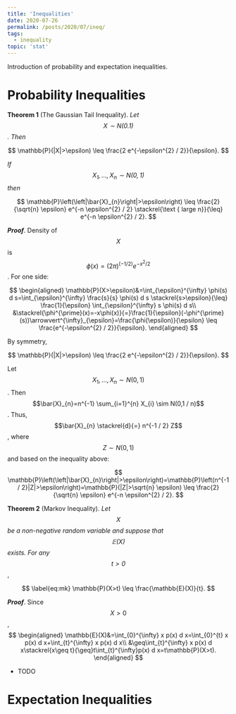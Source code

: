 ```yaml
---
title: 'Inequalities'
date: 2020-07-26
permalink: /posts/2020/07/ineq/
tags:
  - inequality
topic: 'stat'
---
```


Introduction of probability and expectation inequalities.

# Probability Inequalities

**Theorem 1** (The Gaussian Tail Inequality). *Let $$X\sim N(0.1)$$. Then*

$$
\mathbb{P}(|X|>\epsilon) \leq \frac{2 e^{-\epsilon^{2} / 2}}{\epsilon}.
$$

*If $$X_{1}, \ldots, X_{n} \sim N(0,1)$$ then*

$$
\mathbb{P}\left(\left|\bar{X}_{n}\right|>\epsilon\right) \leq \frac{2}{\sqrt{n} \epsilon} e^{-n \epsilon^{2} / 2} \stackrel{\text { large n}}{\leq} e^{-n \epsilon^{2} / 2}.
$$

***Proof***. Density of $$X$$ is $$\phi(x)=(2\pi)^{(-1/2)}e^{-x^2/2}$$. For one side:

$$
\begin{aligned}
  \mathbb{P}(X>\epsilon)&=\int_{\epsilon}^{\infty} \phi(s) d s=\int_{\epsilon}^{\infty} \frac{s}{s} \phi(s) d s \stackrel{s>\epsilon}{\leq} \frac{1}{\epsilon} \int_{\epsilon}^{\infty} s \phi(s) d s\\
  &\stackrel{\phi^{\prime}(x)=-x\phi(x)}{=}\frac{1}{\epsilon}(-\phi^{\prime}(s))\arrowvert^{\infty}_{\epsilon}=\frac{\phi(\epsilon)}{\epsilon} \leq \frac{e^{-\epsilon^{2} / 2}}{\epsilon}.
\end{aligned}
$$

By symmetry,

$$
  \mathbb{P}(|X|>\epsilon) \leq \frac{2 e^{-\epsilon^{2} / 2}}{\epsilon}.
$$

Let $$X_{1}, \ldots, X_{n} \sim N(0,1)$$. Then $$\bar{X}_{n}=n^{-1} \sum_{i=1}^{n} X_{i} \sim N(0,1 / n)$$. Thus, $$\bar{X}_{n} \stackrel{d}{=} n^{-1 / 2} Z$$, where $$Z \sim N(0,1)$$ and based on the inequality above:

$$
\mathbb{P}\left(\left|\bar{X}_{n}\right|>\epsilon\right)=\mathbb{P}\left(n^{-1 / 2}|Z|>\epsilon\right)=\mathbb{P}(|Z|>\sqrt{n} \epsilon) \leq \frac{2}{\sqrt{n} \epsilon} e^{-n \epsilon^{2} / 2}.
$$

**Theorem 2** (Markov Inequality). *Let $$X$$ be a non-negative random variable and suppose that $$\mathbb{E}(X)$$ exists. For any $$t>0$$*,

$$
\label{eq:mk}
\mathbb{P}(X>t) \leq \frac{\mathbb{E}(X)}{t}.
$$

***Proof***. Since $$X>0$$,
$$
\begin{aligned}
  \mathbb{E}(X)&=\int_{0}^{\infty} x p(x) d x=\int_{0}^{t} x p(x) d x+\int_{t}^{\infty} x p(x) d x\\
  &\geq\int_{t}^{\infty} x p(x) d x\stackrel{x\geq t}{\geq}t\int_{t}^{\infty}p(x) d x=t\mathbb{P}(X>t).
\end{aligned}
$$

- TODO

# Expectation Inequalities
